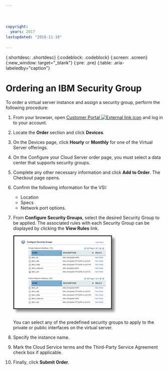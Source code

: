 ```yaml
---



copyright:
  years: 2017
lastupdated: "2018-11-10"

---
```


{:shortdesc: .shortdesc}
{:codeblock: .codeblock}
{:screen: .screen}
{:new_window: target="_blank"}
{:pre: .pre}
{:table: .aria-labeledby="caption"}

# Ordering an IBM Security Group

To order a virtual server instance and assign a security group, perform the following procedure:

1. From your browser, open [Customer Portal ![External link icon](../../icons/launch-glyph.svg "External link icon")](https://control.softlayer.com/) and log in to your account.
2. Locate the **Order** section and click **Devices**.
3. On the Devices page, click **Hourly** or **Monthly** for one of the Virtual Server offerings.
4. On the Configure your Cloud Server order page, you must select a data center that supports security groups.
5. Complete any other necessary information and click **Add to Order**. The Checkout page opens.
6. Confirm the following information for the VSI: 

	* Location
	* Specs
	* Network port options. 

7. From **Configure Security Groups**, select the desired Security Group to be applied. The associated rules with each Security Group can be displayed by clicking the **View Rules** link. 

	![Custom Security Group](./images/sgs.jpg)

	You can select any of the predefined security groups to apply to the private or public interfaces on the virtual server.
	
8. Specify the instance name.
9. Mark the Cloud Service terms and the Third-Party Service Agreement check box if applicable.
10. Finally, click **Submit Order**.